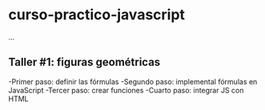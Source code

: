 # curso-practico-javascript

...

## Taller #1: figuras geométricas

-Primer paso: definir las fórmulas
-Segundo paso: implemental fórmulas en JavaScript
-Tercer paso: crear funciones
-Cuarto paso: integrar JS con HTML